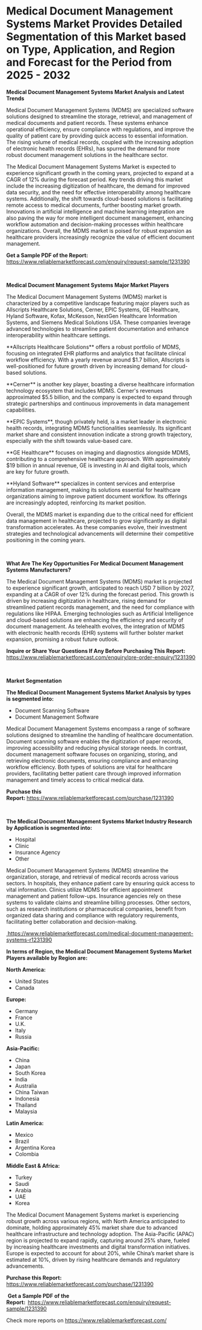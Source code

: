 <p><h1>Medical Document Management Systems Market Provides Detailed Segmentation of this Market based on Type, Application, and Region and Forecast for the Period from 2025 - 2032</h1></p><p><strong>Medical Document Management Systems Market Analysis and Latest Trends</strong></p>
<p><p>Medical Document Management Systems (MDMS) are specialized software solutions designed to streamline the storage, retrieval, and management of medical documents and patient records. These systems enhance operational efficiency, ensure compliance with regulations, and improve the quality of patient care by providing quick access to essential information. The rising volume of medical records, coupled with the increasing adoption of electronic health records (EHRs), has spurred the demand for more robust document management solutions in the healthcare sector.</p><p>The Medical Document Management Systems Market is expected to experience significant growth in the coming years, projected to expand at a CAGR of 12% during the forecast period. Key trends driving this market include the increasing digitization of healthcare, the demand for improved data security, and the need for effective interoperability among healthcare systems. Additionally, the shift towards cloud-based solutions is facilitating remote access to medical documents, further boosting market growth. Innovations in artificial intelligence and machine learning integration are also paving the way for more intelligent document management, enhancing workflow automation and decision-making processes within healthcare organizations. Overall, the MDMS market is poised for robust expansion as healthcare providers increasingly recognize the value of efficient document management.</p></p>
<p><strong>Get a Sample PDF of the Report:&nbsp;</strong> <a href="https://www.reliablemarketforecast.com/enquiry/request-sample/1231390?utm_campaign=1167&utm_medium=2&utm_source=Github&utm_content=ia&utm_term=11032025&utm_id=medical-document-management-systems">https://www.reliablemarketforecast.com/enquiry/request-sample/1231390</a></p>
<p>&nbsp;</p>
<p><strong>Medical Document Management Systems Major Market Players</strong></p>
<p><p>The Medical Document Management Systems (MDMS) market is characterized by a competitive landscape featuring major players such as Allscripts Healthcare Solutions, Cerner, EPIC Systems, GE Healthcare, Hyland Software, Kofax, McKesson, NextGen Healthcare Information Systems, and Siemens Medical Solutions USA. These companies leverage advanced technologies to streamline patient documentation and enhance interoperability within healthcare settings.</p><p>**Allscripts Healthcare Solutions** offers a robust portfolio of MDMS, focusing on integrated EHR platforms and analytics that facilitate clinical workflow efficiency. With a yearly revenue around $1.7 billion, Allscripts is well-positioned for future growth driven by increasing demand for cloud-based solutions.</p><p>**Cerner** is another key player, boasting a diverse healthcare information technology ecosystem that includes MDMS. Cerner's revenues approximated $5.5 billion, and the company is expected to expand through strategic partnerships and continuous improvements in data management capabilities.</p><p>**EPIC Systems**, though privately held, is a market leader in electronic health records, integrating MDMS functionalities seamlessly. Its significant market share and consistent innovation indicate a strong growth trajectory, especially with the shift towards value-based care.</p><p>**GE Healthcare** focuses on imaging and diagnostics alongside MDMS, contributing to a comprehensive healthcare approach. With approximately $19 billion in annual revenue, GE is investing in AI and digital tools, which are key for future growth.</p><p>**Hyland Software** specializes in content services and enterprise information management, making its solutions essential for healthcare organizations aiming to improve patient document workflow. Its offerings are increasingly adopted, reinforcing its market position.</p><p>Overall, the MDMS market is expanding due to the critical need for efficient data management in healthcare, projected to grow significantly as digital transformation accelerates. As these companies evolve, their investment strategies and technological advancements will determine their competitive positioning in the coming years.</p></p>
<p>&nbsp;</p>
<p><strong>What Are The Key Opportunities For Medical Document Management Systems Manufacturers?</strong></p>
<p><p>The Medical Document Management Systems (MDMS) market is projected to experience significant growth, anticipated to reach USD 7 billion by 2027, expanding at a CAGR of over 12% during the forecast period. This growth is driven by increasing digitization in healthcare, rising demand for streamlined patient records management, and the need for compliance with regulations like HIPAA. Emerging technologies such as Artificial Intelligence and cloud-based solutions are enhancing the efficiency and security of document management. As telehealth evolves, the integration of MDMS with electronic health records (EHR) systems will further bolster market expansion, promising a robust future outlook.</p></p>
<p><strong>Inquire or Share Your Questions If Any Before Purchasing This Report:</strong> <a href="https://www.reliablemarketforecast.com/enquiry/pre-order-enquiry/1231390?utm_campaign=1167&utm_medium=2&utm_source=Github&utm_content=ia&utm_term=11032025&utm_id=medical-document-management-systems">https://www.reliablemarketforecast.com/enquiry/pre-order-enquiry/1231390</a></p>
<p>&nbsp;</p>
<p><strong>Market Segmentation</strong></p>
<p><strong>The Medical Document Management Systems Market Analysis by types is segmented into:</strong></p>
<p><ul><li>Document Scanning Software</li><li>Document Management Software</li></ul></p>
<p><p>Medical Document Management Systems encompass a range of software solutions designed to streamline the handling of healthcare documentation. Document scanning software enables the digitization of paper records, improving accessibility and reducing physical storage needs. In contrast, document management software focuses on organizing, storing, and retrieving electronic documents, ensuring compliance and enhancing workflow efficiency. Both types of solutions are vital for healthcare providers, facilitating better patient care through improved information management and timely access to critical medical data.</p></p>
<p><strong>Purchase this Report:&nbsp;</strong><a href="https://www.reliablemarketforecast.com/purchase/1231390?utm_campaign=1167&utm_medium=2&utm_source=Github&utm_content=ia&utm_term=11032025&utm_id=medical-document-management-systems">https://www.reliablemarketforecast.com/purchase/1231390</a></p>
<p>&nbsp;</p>
<p><strong>The Medical Document Management Systems Market Industry Research by Application is segmented into:</strong></p>
<p><ul><li>Hospital</li><li>Clinic</li><li>Insurance Agency</li><li>Other</li></ul></p>
<p><p>Medical Document Management Systems (MDMS) streamline the organization, storage, and retrieval of medical records across various sectors. In hospitals, they enhance patient care by ensuring quick access to vital information. Clinics utilize MDMS for efficient appointment management and patient follow-ups. Insurance agencies rely on these systems to validate claims and streamline billing processes. Other sectors, such as research institutions or pharmaceutical companies, benefit from organized data sharing and compliance with regulatory requirements, facilitating better collaboration and decision-making.</p></p>
<p><a href="https://www.reliablemarketforecast.com/medical-document-management-systems-r1231390?utm_campaign=1167&utm_medium=2&utm_source=Github&utm_content=ia&utm_term=11032025&utm_id=medical-document-management-systems">&nbsp;https://www.reliablemarketforecast.com/medical-document-management-systems-r1231390</a></p>
<p><strong>In terms of Region, the Medical Document Management Systems Market Players available by Region are:</strong></p>
<p>
    <p> <strong> North America: </strong>
        <ul>
            <li>United States</li>
            <li>Canada</li>
        </ul>
        </p> 
    <p> <strong> Europe: </strong>
        <ul>
            <li>Germany</li>
            <li>France</li>
            <li>U.K.</li>
            <li>Italy</li>
            <li>Russia</li>
        </ul>
        </p> 
    <p> <strong> Asia-Pacific: </strong>
        <ul>
            <li>China</li>
            <li>Japan</li>
            <li>South Korea</li>
            <li>India</li>
            <li>Australia</li>
            <li>China Taiwan</li>
            <li>Indonesia</li>
            <li>Thailand</li>
            <li>Malaysia</li>
        </ul>
        </p> 
    <p> <strong> Latin America: </strong>
        <ul>
            <li>Mexico</li>
            <li>Brazil</li>
            <li>Argentina Korea</li>
            <li>Colombia</li>
        </ul>
        </p> 
    <p> <strong> Middle East & Africa: </strong>
        <ul>
            <li>Turkey</li>
            <li>Saudi</li>
            <li>Arabia</li>
            <li>UAE</li>
            <li>Korea</li>
        </ul>
    </p>
    </p>
<p><p>The Medical Document Management Systems market is experiencing robust growth across various regions, with North America anticipated to dominate, holding approximately 45% market share due to advanced healthcare infrastructure and technology adoption. The Asia-Pacific (APAC) region is projected to expand rapidly, capturing around 25% share, fueled by increasing healthcare investments and digital transformation initiatives. Europe is expected to account for about 20%, while China’s market share is estimated at 10%, driven by rising healthcare demands and regulatory advancements.</p></p>
<p><strong>Purchase this Report: </strong><a href="https://www.reliablemarketforecast.com/purchase/1231390?utm_campaign=1167&utm_medium=2&utm_source=Github&utm_content=ia&utm_term=11032025&utm_id=medical-document-management-systems">https://www.reliablemarketforecast.com/purchase/1231390</a></p>
<p>&nbsp;<strong>Get a Sample PDF of the Report:&nbsp;&nbsp;</strong><a href="https://www.reliablemarketforecast.com/enquiry/request-sample/1231390?utm_campaign=1167&utm_medium=2&utm_source=Github&utm_content=ia&utm_term=11032025&utm_id=medical-document-management-systems">https://www.reliablemarketforecast.com/enquiry/request-sample/1231390</a></p>
<p><strong></strong></p>
<p>Check more reports on <a href="https://www.reliablemarketforecast.com/?utm_campaign=1167&utm_medium=2&utm_source=Github&utm_content=ia&utm_term=11032025&utm_id=medical-document-management-systems">https://www.reliablemarketforecast.com/</a></p>
